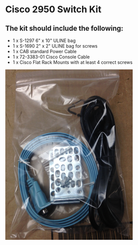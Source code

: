 # Cisco 2950 Switch Kit

## The kit should include the following:

- 1 x S-1297 6" x 10" ULINE bag
- 1 x S-1690 2" x 2" ULINE bag for screws
- 1 x CAB standard Power Cable
- 1 x 72-3383-01 Cisco Console Cable
- 1 x Cisco Flat Rack Mounts with at least 4 correct screws

<img src="Docs\IMG_7350.JPG" style="width: 400px;"/>